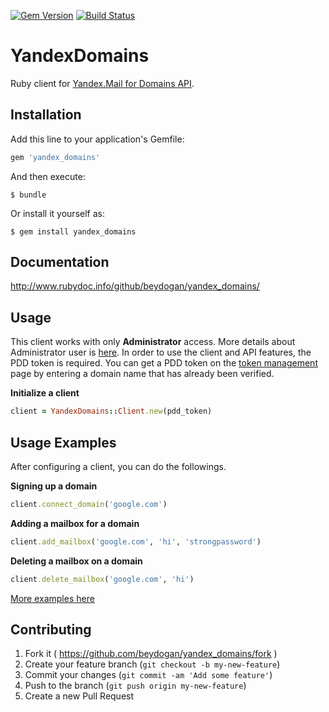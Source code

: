 [![Gem Version](https://badge.fury.io/rb/yandex_domains.svg)](http://badge.fury.io/rb/yandex_domains)
[![Build Status](https://travis-ci.org/beydogan/yandex_domains.svg)](https://travis-ci.org/beydogan/yandex_domains)

# YandexDomains

Ruby client for [Yandex.Mail for Domains API](https://tech.yandex.com/domain). 

## Installation

Add this line to your application's Gemfile:

```ruby
gem 'yandex_domains'
```

And then execute:

    $ bundle

Or install it yourself as:

    $ gem install yandex_domains
    
## Documentation

http://www.rubydoc.info/github/beydogan/yandex_domains/

## Usage

This client works with only **Administrator** access. More details about Administrator user is [here](https://tech.yandex.com/domain/doc/concepts/termin-docpage/).  In order to use the client and API features, the PDD token is required. You can get a PDD token on the [token management](https://pddimp.yandex.ru/api2/admin/get_token)  page by entering a domain name that has already been verified.

**Initialize a client**
```ruby
client = YandexDomains::Client.new(pdd_token)
```

## Usage Examples
After configuring a client, you can do the followings.

**Signing up a domain**
```ruby
client.connect_domain('google.com')
```

**Adding a mailbox for a domain**
```ruby
client.add_mailbox('google.com', 'hi', 'strongpassword')
```

**Deleting a mailbox on a domain**
```ruby
client.delete_mailbox('google.com', 'hi')
```

[More examples here](http://www.rubydoc.info/github/beydogan/yandex_domains/)

## Contributing

1. Fork it ( https://github.com/beydogan/yandex_domains/fork )
2. Create your feature branch (`git checkout -b my-new-feature`)
3. Commit your changes (`git commit -am 'Add some feature'`)
4. Push to the branch (`git push origin my-new-feature`)
5. Create a new Pull Request
